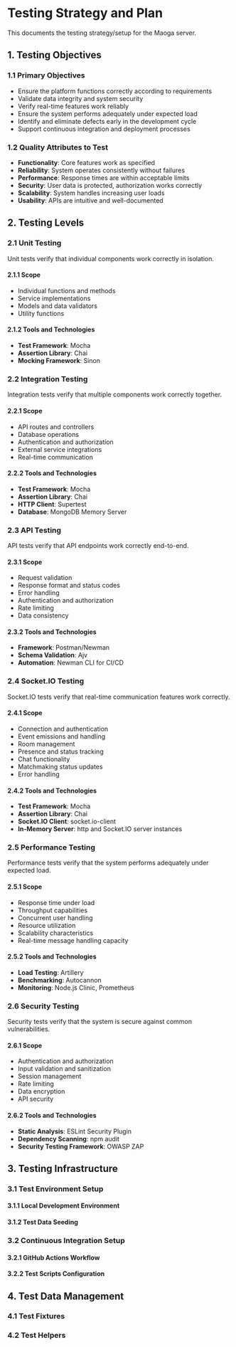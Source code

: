 # Testing Strategy and Plan

This documents the testing strategy/setup for the Maoga server.

## 1. Testing Objectives
### 1.1 Primary Objectives
- Ensure the platform functions correctly according to requirements
- Validate data integrity and system security
- Verify real-time features work reliably
- Ensure the system performs adequately under expected load
- Identify and eliminate defects early in the development cycle
- Support continuous integration and deployment processes
### 1.2 Quality Attributes to Test
- **Functionality**: Core features work as specified
- **Reliability**: System operates consistently without failures
- **Performance**: Response times are within acceptable limits
- **Security**: User data is protected, authorization works correctly
- **Scalability**: System handles increasing user loads
- **Usability**: APIs are intuitive and well-documented

## 2. Testing Levels
### 2.1 Unit Testing
Unit tests verify that individual components work correctly in isolation.
#### 2.1.1 Scope
- Individual functions and methods
- Service implementations
- Models and data validators
- Utility functions
#### 2.1.2 Tools and Technologies
- **Test Framework**: Mocha
- **Assertion Library**: Chai
- **Mocking Framework**: Sinon

### 2.2 Integration Testing
Integration tests verify that multiple components work correctly together.
#### 2.2.1 Scope
- API routes and controllers
- Database operations
- Authentication and authorization
- External service integrations
- Real-time communication
#### 2.2.2 Tools and Technologies
- **Test Framework**: Mocha
- **Assertion Library**: Chai
- **HTTP Client**: Supertest
- **Database**: MongoDB Memory Server

### 2.3 API Testing
API tests verify that API endpoints work correctly end-to-end.
#### 2.3.1 Scope
- Request validation
- Response format and status codes
- Error handling
- Authentication and authorization
- Rate limiting
- Data consistency
#### 2.3.2 Tools and Technologies
- **Framework**: Postman/Newman
- **Schema Validation**: Ajv
- **Automation**: Newman CLI for CI/CD

### 2.4 Socket.IO Testing
Socket.IO tests verify that real-time communication features work correctly.
#### 2.4.1 Scope
- Connection and authentication
- Event emissions and handling
- Room management
- Presence and status tracking
- Chat functionality
- Matchmaking status updates
- Error handling
#### 2.4.2 Tools and Technologies
- **Test Framework**: Mocha
- **Assertion Library**: Chai
- **Socket.IO Client**: socket.io-client
- **In-Memory Server**: http and Socket.IO server instances

### 2.5 Performance Testing
Performance tests verify that the system performs adequately under expected load.
#### 2.5.1 Scope
- Response time under load
- Throughput capabilities
- Concurrent user handling
- Resource utilization
- Scalability characteristics
- Real-time message handling capacity
#### 2.5.2 Tools and Technologies
- **Load Testing**: Artillery
- **Benchmarking**: Autocannon
- **Monitoring**: Node.js Clinic, Prometheus

### 2.6 Security Testing
Security tests verify that the system is secure against common vulnerabilities.
#### 2.6.1 Scope
- Authentication and authorization
- Input validation and sanitization
- Session management
- Rate limiting
- Data encryption
- API security
#### 2.6.2 Tools and Technologies
- **Static Analysis**: ESLint Security Plugin
- **Dependency Scanning**: npm audit
- **Security Testing Framework**: OWASP ZAP


## 3. Testing Infrastructure
### 3.1 Test Environment Setup
#### 3.1.1 Local Development Environment
#### 3.1.2 Test Data Seeding

### 3.2 Continuous Integration Setup
#### 3.2.1 GitHub Actions Workflow
#### 3.2.2 Test Scripts Configuration


## 4. Test Data Management
### 4.1 Test Fixtures
### 4.2 Test Helpers
